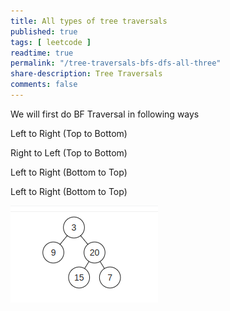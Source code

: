 ```yaml
---
title: All types of tree traversals 
published: true
tags: [ leetcode ]
readtime: true
permalink: "/tree-traversals-bfs-dfs-all-three"
share-description: Tree Traversals
comments: false
---
```


We will first do BF Traversal in following ways

Left to Right (Top to Bottom)

Right to Left (Top to Bottom)

Left to Right (Bottom to Top)

Left to Right (Bottom to Top)

![amar33](img/tree.png)  
